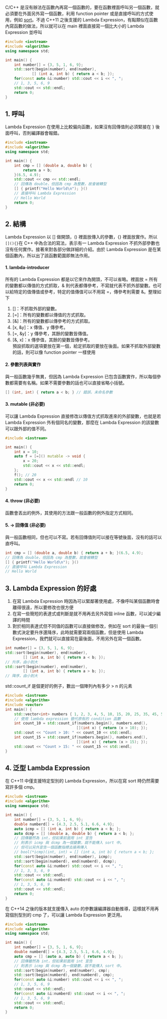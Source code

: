 C/C++ 是沒有辦法在函數內再寫一個函數的，要在函數裡面呼叫另一個函數，就必須要在外面另外寫一個函數，利用 function pointer 或是直接呼叫的方式使用，例如 [sort](https://github.com/JrPhy/C_tutorial/blob/main/CH8-%E6%8C%87%E6%A8%99%E8%88%87%E5%87%BD%E6%95%B8.md#3-%E6%8C%87%E6%A8%99%E5%87%BD%E6%95%B8%E7%95%B6%E4%BD%9C%E5%BC%95%E6%95%B8)。不過 C++11 之後支援的 Lambda Expression，有點類似在函數內寫函數的做法，所以就可以在 main 裡面直接寫一個比大小的 Lambda Expression 並呼叫
```cpp
#include <iostream> 
#include <algorithm>
using namespace std; 

int main() { 
    int number[] = {3, 5, 1, 6, 9};
    std::sort(begin(number), end(number),
            [] (int a, int b) { return a < b; });
    for(const auto &i:number) std::cout << i << ", ";
    // 1, 3, 5, 6, 9
    std::cout << std::endl;
    return 0; 
} 
```
## 1. 呼叫
Lambda Expression 在使用上比較偏向函數，如果沒有回傳值則必須緊接在 } 後面呼叫，否則編譯器會報錯。
```cpp
#include <iostream> 
#include <algorithm>
using namespace std; 

int main() { 
    int cmp = [] (double a, double b) {
        return a + b;
    }(6.5, 4.9);
    std::cout << cmp << std::endl;
    // 回傳為 double，但因為 cmp 為整數，故會被轉型
    [] { printf("Hello World\n"); }()
    // 直接呼叫 Lambda Expression
    // Hello World
    return 0; 
} 
```
## 2. 結構
Lambda Expression 以 [] 做開頭，() 裡面放傳入的參數，{} 裡面放實作。所以 ```[](){}```在 C++ 中為合法的寫法，表示有一 Lambda Expression 不抓外部參數也沒有任何實作。接著來對各部分做詳細的介紹。由於 Lambda Expression 是在某個函數內，所以出了該函數範圍即無法作用。

#### 1. lambda-introducer
所有的 Lambda Expression 都是以它來作為開頭，不可以省略。裡面放 = 所有的變數都以傳值的方式抓取，& 則代表都傳參考，不寫就代表不抓外部變數。也可以給特定的值傳值或參考，特定的值傳值可以不用寫 =，傳參考則需要 &。整理如下
1. []：不抓取外部的變數。
2. [=]：所有的變數都以傳值的方式抓取。
3. [&]：所有的變數都以傳參考的方式抓取。
4. [x, &y]：x 傳值、y 傳參考。
5. [=, &y]：y 傳參考，其餘的變數皆傳值。
6. [&, x]：x 傳參值，其餘的變數皆傳參考。\
預設抓取的選項要放在第一個，給定抓取的要放在後面。如果不抓取外部變數的話，則可以像 function pointer 一樣使用

#### 2. 參數列表與實作
與一般函數幾乎無異，但因為 Lambda Expression 已包含函數實作，所以每個參數都需要有名稱。如果不需要參數的話也可以直接省略小括號。
```cpp
[] (int, int) { return a < b; } // 錯誤，未命名參數
```

#### 3. mutable (非必要)
可以讓 Lambda Expression 直接修改以傳值方式抓取進來的外部變數，也就是若 Lambda Expression 外有個同名的變數，那麼在 Lambda Expression 的該變數可以跟外部的值不同。
```cpp
#include <iostream> 

int main() { 
    int x = 10;
    auto f = [=]() mutable -> void {
        x = 20;
        std::cout << x << std::endl;
    };
    f(); // 20
    std::cout << x << std::endl // 10
    return 0; 
} 
```
#### 4. throw (非必要)
函數會丟出的例外，其使用的方法跟一般函數的例外指定方式相同。

#### 5. -> 回傳值 (非必要)
與一般函數相同，但也可以不寫。若有回傳值則可以接在等號後面，沒有的話可以直呼叫。
```cpp
int cmp = [] (double a, double b) { return a + b; }(6.5, 4.9);
// 回傳為 double，但因為 cmp 為整數，故會被轉型
[] { printf("Hello World\n"); }()
// 直接呼叫 Lambda Expression
// Hello World
```

## 3. Lambda Expression 的好處
1. 在寫 Lambda Expression 時因為可以緊鄰著使用處，不像呼叫某個函數時會離得很遠，所以要修改也很方便
2. 在寫一些簡短的表達式或判斷是就不用再去另外寫個 inline 函數，可以減少編譯的時間
3. 對於相同表達式但不同值的函數可以直接做修改，例如在 sort 的最後一個引數式決定要升序還降序，此時就需要寫兩個函數，但是使用 Lambda Expression，我們就可以直接寫在最後面，不用另外在寫一個函數。
```cpp
int number[] = {3, 5, 1, 6, 9};
std::sort(begin(number), end(number),
        [] (int a, int b) { return a < b; });
// 升序，由小到大
std::sort(begin(number), end(number),
        [] (int a, int b) { return a > b; });
// 降序，由小到大
```
std::count_if 是個更好的例子，數出一個陣列內有多少 > n 的元素
```cpp
#include <iostream>
#include <algorithm>
#include <vector>
int main() {
    std::vector<int> numbers { 1, 2, 3, 4, 5, 10, 15, 20, 25, 35, 45, 50 };
    // 使用 lambda expression 替代原有的 condition 函數
    int count_10 = std::count_if(numbers.begin(), numbers.end(),
                                [](int x) { return (x > 10); });
    std::cout << "Count > 10: " << count_10 << std::endl;
    int count_15 = std::count_if(numbers.begin(), numbers.end(),
                                [](int x) { return (x > 15); });
    std::cout << "Count > 15: " << count_15 << std::endl;
}
```
## 4. 泛型 Lambda Expression
在 C++11 中僅支援特定型別的 Lambda Expression，所以在寫 sort 時仍然需要寫許多個 cmp。
```cpp
#include <iostream> 
#include <algorithm>
using namespace std; 

int main() { 
    int number[] = {3, 5, 1, 6, 9};
    double numberd[] = {4.3, 2.5, 5.1, 6.6, 4.9};
    auto icmp = [] (int a, int b) { return a < b; };
    auto dcmp = [] (double a, double b) { return a < b; };
    // 回傳雖然為 int，但如果前面用 int 宣告
    // 則表示 icmp 與 dcmp 為一個變數，就不能傳入 sort 中。
    // 但可以另外宣告一個函數指標去接再傳入
    // bool(*icmp)(int, int) = [] (int a, int b) { return a < b; };
    std::sort(begin(number), end(number), icmp);
    std::sort(begin(numberd), end(numberd), dcmp);
    for(const auto &i:number) std::cout << i << ", ";
    // 1, 3, 5, 6, 9
    std::cout << std::endl;
    for(const auto &i:numberd) std::cout << i << ", ";
    // 1, 3, 5, 6, 9
    std::cout << std::endl;
    return 0; 
} 
```
在 C++14 之後的版本就支援傳入 auto 的參數讓編譯器自動推導，這樣就不用再寫個別型別的 cmp 了，可以讓 Lambda Expression 更泛用。
```cpp
#include <iostream> 
#include <algorithm>
using namespace std; 

int main() { 
    int number[] = {3, 5, 1, 6, 9};
    double numberd[] = {4.3, 2.5, 5.1, 6.6, 4.9};
    auto cmp = [] (auto a, auto b) { return a < b; };
    // 回傳雖然為 int，但如果前面用 int 宣告
    // 則表示 icmp 與 dcmp 為一個變數，就不能傳入 sort 中。
    std::sort(begin(number), end(number), cmp);
    std::sort(begin(numberd), end(numberd), cmp);
    for(const auto &i:number) std::cout << i << ", ";
    // 1, 3, 5, 6, 9
    std::cout << std::endl;
    for(const auto &i:numberd) std::cout << i << ", ";
    // 1, 3, 5, 6, 9
    std::cout << std::endl;
    return 0; 
} 
```
